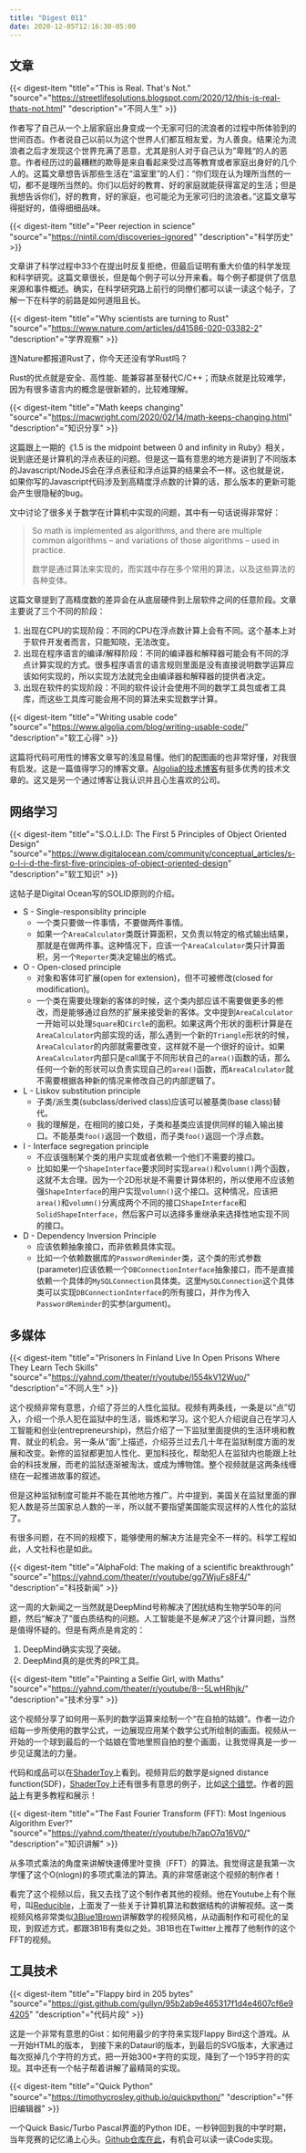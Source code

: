 ```yaml
---
title: "Digest 011"
date: 2020-12-05T12:16:30-05:00
---
```


## 文章
{{< digest-item "title"="This is Real. That's Not." "source"="https://streetlifesolutions.blogspot.com/2020/12/this-is-real-thats-not.html" "description"="不同人生" >}}

作者写了自己从一个上层家庭出身变成一个无家可归的流浪者的过程中所体验到的世间百态。作者说自己以前以为这个世界人们都互相友爱，为人善良。结果沦为流浪者之后才发现这个世界充满了恶意，尤其是别人对于自己认为”卑贱“的人的恶意。作者经历过的最糟糕的欺辱是来自看起来受过高等教育或者家庭出身好的几个人的。这篇文章想告诉那些生活在“温室里”的人们：“你们现在认为理所当然的一切，都不是理所当然的。你们以后好的教育、好的家庭就能获得富足的生活；但是我想告诉你们，好的教育，好的家庭，也可能沦为无家可归的流浪者。”这篇文章写得挺好的，值得细细品味。

{{< digest-item "title"="Peer rejection in science" "source"="https://nintil.com/discoveries-ignored" "description"="科学历史" >}}

文章讲了科学过程中33个在提出时反复拒绝，但最后证明有重大价值的科学发现和科学研究。这篇文章很长，但是每个例子可以分开来看。每个例子都提供了信息来源和事件概述。确实，在科学研究路上前行的同僚们都可以读一读这个帖子，了解一下在科学的前路是如何道阻且长。

{{< digest-item "title"="Why scientists are turning to Rust" "source"="https://www.nature.com/articles/d41586-020-03382-2" "description"="学界观察" >}}

连Nature都报道Rust了，你今天还没有学Rust吗？

Rust的优点就是安全、高性能、能兼容甚至替代C/C++；而缺点就是比较难学，因为有很多语言内的概念是很新颖的，比较难理解。

{{< digest-item "title"="Math keeps changing" "source"="https://macwright.com/2020/02/14/math-keeps-changing.html" "description"="知识分享" >}}

这篇跟上一期的《1.5 is the midpoint between 0 and infinity in Ruby》相关，说到底还是计算机的浮点表征的问题。但是这一篇有意思的地方是讲到了不同版本的Javascript/NodeJS会在浮点表征和浮点运算的结果会不一样。这也就是说，如果你写的Javascript代码涉及到高精度浮点数的计算的话，那么版本的更新可能会产生很隐秘的bug。

文中讨论了很多关于数学在计算机中实现的问题，其中有一句话说得非常好：

> So math is implemented as algorithms, and there are multiple common algorithms – and variations of those algorithms – used in practice.
>
> 数学是通过算法来实现的，而实践中存在多个常用的算法，以及这些算法的各种变体。

这篇文章提到了高精度数的差异会在从底层硬件到上层软件之间的任意阶段。文章主要说了三个不同的阶段：
1. 出现在CPU的实现阶段：不同的CPU在浮点数计算上会有不同。这个基本上对于软件开发者而言，只能知晓，无法改变。
2. 出现在程序语言的编译/解释阶段：不同的编译器和解释器可能会有不同的浮点计算实现的方式。很多程序语言的语言规则里面是没有直接说明数学运算应该如何实现的，所以实现方法就完全由编译器和解释器的提供者决定。
3. 出现在软件的实现阶段：不同的软件设计会使用不同的数学工具包或者工具库，而这些工具库可能会用不同的算法来实现数学计算。

{{< digest-item "title"="Writing usable code" "source"="https://www.algolia.com/blog/writing-usable-code/" "description"="软工心得" >}}

这篇将代码可用性的博客文章写的浅显易懂。他们的配图画的也非常好懂，对我很有启发。这是一篇值得学习的博客文章。[Algolia的技术博客](https://www.algolia.com/blog/?filter=engineering)有挺多优秀的技术文章的。这又是另一个通过博客让我认识并且心生喜欢的公司。

## 网络学习

{{< digest-item "title"="S.O.L.I.D: The First 5 Principles of Object Oriented Design" "source"="https://www.digitalocean.com/community/conceptual_articles/s-o-l-i-d-the-first-five-principles-of-object-oriented-design" "description"="软工知识" >}}

这帖子是Digital Ocean写的SOLID原则的介绍。
* S - Single-responsiblity principle
  * 一个类只要做一件事情，不要做两件事情。
  * 如果一个`AreaCalculator`类既计算面积，又负责以特定的格式输出结果，那就是在做两件事。这种情况下，应该一个`AreaCalculator`类只计算面积，另一个`Reporter`类决定输出的格式。
* O - Open-closed principle
  * 对象和客体可扩展(open for extension)，但不可被修改(closed for modification)。
  * 一个类在需要处理新的客体的时候，这个类内部应该不需要做更多的修改，而是能够通过自然的扩展来接受新的客体。文中提到`AreaCalculator`一开始可以处理`Square`和`Circle`的面积。如果这两个形状的面积计算是在`AreaCalculator`内部实现的话，那么遇到一个新的`Triangle`形状的时候，`AreaCalculator`的内部就需要改变，这样就不是一个很好的设计。如果`AreaCalculator`内部只是call属于不同形状自己的`area()`函数的话，那么任何一个新的形状可以负责实现自己的`area()`函数，而`AreaCalculator`就不需要根据各种新的情况来修改自己的内部逻辑了。
* L - Liskov substitution principle
  * 子类/派生类(subclass/derived class)应该可以被基类(base class)替代。
  * 我的理解是，在相同的接口处，子类和基类应该提供同样的输入输出接口。不能基类`foo()`返回一个数组，而子类`foo()`返回一个浮点数。
* I - Interface segregation principle
  * 不应该强制某个类的用户实现或者依赖一个他们不需要的接口。
  * 比如如果一个`ShapeInterface`要求同时实现`area()`和`volumn()`两个函数，这就不太合理。因为一个2D形状是不需要计算体积的，所以使用不应该勉强`ShapeInterface`的用户实现`volumn()`这个接口。这种情况，应该把`area()`和`volumn()`分离成两个不同的接口`ShapeInterface`和`SolidShapeInterface`，然后客户可以选择多重继承来选择性地实现不同的接口。
* D - Dependency Inversion Principle
  *   应该依赖抽象接口，而非依赖具体实现。
  *   比如一个依赖数据库的`PasswordReminder`类，这个类的形式参数(parameter)应该依赖一个`DBConnectionInterface`抽象接口，而不是直接依赖一个具体的`MySQLConnection`具体类。这里`MySQLConnection`这个具体类可以实现`DBConnectionInterface`的所有接口，并作为传入`PasswordReminder`的实参(argument)。

## 多媒体

{{< digest-item "title"="Prisoners In Finland Live In Open Prisons Where They Learn Tech Skills" "source"="https://yahnd.com/theater/r/youtube/l554kV12Wuo/" "description"="不同人生" >}}

这个视频非常有意思，介绍了芬兰的人性化监狱。视频有两条线，一条是以“点”切入，介绍一个杀人犯在监狱中的生活，锻炼和学习。这个犯人介绍说自己在学习人工智能和创业(entrepreneurship)，然后介绍了一下监狱里面提供的生活环境和教育、就业的机会。另一条从“面”上描述，介绍芬兰过去几十年在监狱制度方面的发展和改变。新修的监狱都更加人性化、更加科技化，帮助犯人在监狱内也能跟上社会的科技发展，而老的监狱逐渐被淘汰，或成为博物馆。整个视频就是这两条线缠绕在一起推进故事的叙述。

但是这种监狱制度可能并不能在其他地方推广。片中提到，美国关在监狱里面的罪犯人数是芬兰国家总人数的一半，所以就不要指望美国能实现这样的人性化的监狱了。

有很多问题，在不同的规模下，能够使用的解决方法是完全不一样的。科学工程如此，人文社科也是如此。

{{< digest-item "title"="AlphaFold: The making of a scientific breakthrough" "source"="https://yahnd.com/theater/r/youtube/gg7WjuFs8F4/" "description"="科技新闻" >}}

这一周的大新闻之一当然就是DeepMind号称解决了困扰结构生物学50年的问题，然后“解决了”蛋白质结构的问题。人工智能是不是*解决了*这个计算问题，当然是值得怀疑的。但是有两点是肯定的：
1. DeepMind确实实现了突破。
2. DeepMind真的是优秀的PR工具。

{{< digest-item "title"="Painting a Selfie Girl, with Maths" "source"="https://yahnd.com/theater/r/youtube/8--5LwHRhjk/" "description"="技术分享" >}}

这个视频分享了如何用一系列的数学运算来绘制一个“在自拍的姑娘”。作者一边介绍每一步所使用的数学公式，一边展现应用某个数学公式所绘制的画面。视频从一开始的一个球到最后的一个姑娘在雪地里照自拍的整个画面，让我觉得真是一步一步见证魔法的力量。

代码和成品可以在[ShaderToy](https://www.shadertoy.com/view/WsSBzh)上看到。视频背后的数学是signed distance function(SDF)，[ShaderToy](https://www.shadertoy.com/)上还有很多有意思的例子，比如[这个错觉](https://www.shadertoy.com/view/tdyfRR)。作者的[网站](https://iquilezles.org/index.html)上有更多教程和展示！


{{< digest-item "title"="The Fast Fourier Transform (FFT): Most Ingenious Algorithm Ever?" "source"="https://yahnd.com/theater/r/youtube/h7apO7q16V0/" "description"="知识讲解" >}}

从多项式乘法的角度来讲解快速傅里叶变换（FFT）的算法。我觉得这是我第一次学懂了这个O(nlogn)的多项式乘法的算法。真的非常感谢这个视频的制作者！

看完了这个视频以后，我又去找了这个制作者其他的视频。他在Youtube上有个账号，叫[Reducible](https://www.youtube.com/channel/UCK8XIGR5kRidIw2fWqwyHRA)，上面发了一些关于计算机算法和数据结构的讲解视频。这一类视频风格非常类似[3Blue1Brown](https://www.youtube.com/channel/UCYO_jab_esuFRV4b17AJtAw)讲解数学的视频风格，从动画制作和可视化的呈现，到叙述方式，都跟3B1B有类似之处。3B1B也在Twitter上推荐了他制作的这个FFT的视频。


## 工具技术

{{< digest-item "title"="Flappy bird in 205 bytes" "source"="https://gist.github.com/gullyn/95b2ab9e465317f1d4e4607cf6e94205" "description"="代码片段" >}}

这是一个非常有意思的Gist：如何用最少的字符来实现Flappy Bird这个游戏。从一开始HTML的版本， 到接下来的Dataurl的版本，到最后的SVG版本，大家通过每次抠掉几个字符的方式，把一开始300+字符的实现，降到了一个195字符的实现。其中还有一个帖子帮着讲解了最精简的实现。

{{< digest-item "title"="Quick Python" "source"="https://timothycrosley.github.io/quickpython/" "description"="怀旧编辑器" >}}

一个Quick Basic/Turbo Pascal界面的Python IDE，一秒钟回到我的中学时期，当年竞赛的记忆涌上心头。[Github仓库在此](https://github.com/timothycrosley/quickpython/)，有机会可以读一读Code实现。
